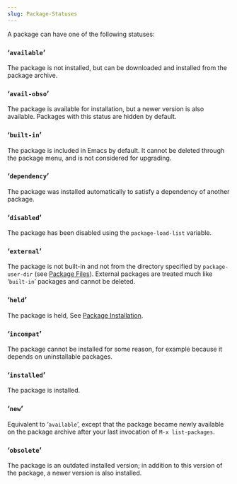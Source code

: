 ```yaml
---
slug: Package-Statuses
---
```


A package can have one of the following statuses:

### ‘`available`’

The package is not installed, but can be downloaded and installed from the package archive.

### ‘`avail-obso`’

The package is available for installation, but a newer version is also available. Packages with this status are hidden by default.

### ‘`built-in`’

The package is included in Emacs by default. It cannot be deleted through the package menu, and is not considered for upgrading.

### ‘`dependency`’

The package was installed automatically to satisfy a dependency of another package.

### ‘`disabled`’

The package has been disabled using the `package-load-list` variable.

### ‘`external`’

The package is not built-in and not from the directory specified by `package-user-dir` (see [Package Files](/docs/emacs/Package-Files)). External packages are treated much like ‘`built-in`’ packages and cannot be deleted.

### ‘`held`’

The package is held, See [Package Installation](/docs/emacs/Package-Installation).

### ‘`incompat`’

The package cannot be installed for some reason, for example because it depends on uninstallable packages.

### ‘`installed`’

The package is installed.

### ‘`new`’

Equivalent to ‘`available`’, except that the package became newly available on the package archive after your last invocation of `M-x list-packages`.

### ‘`obsolete`’

The package is an outdated installed version; in addition to this version of the package, a newer version is also installed.
